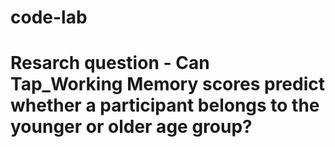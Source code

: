 # code-lab
# Resarch question - Can Tap_Working Memory scores predict whether a participant belongs to the younger or older age group?

